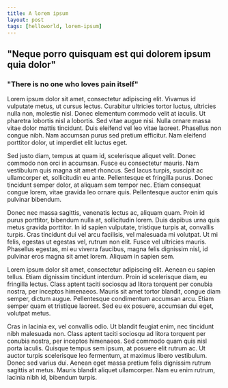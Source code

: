 ```yaml
---
title: A lorem ipsum
layout: post
tags: [helloworld, lorem-ipsum]
---
```


## "Neque porro quisquam est qui dolorem ipsum quia dolor"

### "There is no one who loves pain itself"

Lorem ipsum dolor sit amet, consectetur adipiscing elit. Vivamus id vulputate metus, ut cursus lectus. Curabitur ultricies tortor luctus, ultricies nulla non, molestie nisl. Donec elementum commodo velit at iaculis. Ut pharetra lobortis nisl a lobortis. Sed vitae augue nisi. Nulla ornare massa vitae dolor mattis tincidunt. Duis eleifend vel leo vitae laoreet. Phasellus non congue nibh. Nam accumsan purus sed pretium efficitur. Nam eleifend porttitor dolor, ut imperdiet elit luctus eget.

Sed justo diam, tempus at quam id, scelerisque aliquet velit. Donec commodo non orci in accumsan. Fusce eu consectetur mauris. Nam vestibulum quis magna sit amet rhoncus. Sed lacus turpis, suscipit ac ullamcorper et, sollicitudin eu ante. Pellentesque et fringilla purus. Donec tincidunt semper dolor, at aliquam sem tempor nec. Etiam consequat congue lorem, vitae gravida leo ornare quis. Pellentesque auctor enim quis pulvinar bibendum.

Donec nec massa sagittis, venenatis lectus ac, aliquam quam. Proin id purus porttitor, bibendum nulla at, sollicitudin lorem. Duis dapibus urna quis metus gravida porttitor. In id sapien vulputate, tristique turpis at, convallis turpis. Cras tincidunt dui vel arcu facilisis, vel malesuada mi volutpat. Ut mi felis, egestas ut egestas vel, rutrum non elit. Fusce vel ultricies mauris. Phasellus egestas, mi eu viverra faucibus, magna felis dignissim nisl, id pulvinar eros magna sit amet lorem. Aliquam in sapien sem.

Lorem ipsum dolor sit amet, consectetur adipiscing elit. Aenean eu sapien tellus. Etiam dignissim tincidunt interdum. Proin id scelerisque diam, eu fringilla lectus. Class aptent taciti sociosqu ad litora torquent per conubia nostra, per inceptos himenaeos. Mauris sit amet tortor blandit, congue diam semper, dictum augue. Pellentesque condimentum accumsan arcu. Etiam semper quam et tristique laoreet. Sed eu ex posuere, accumsan dui eget, volutpat metus.

Cras in lacinia ex, vel convallis odio. Ut blandit feugiat enim, nec tincidunt nibh malesuada non. Class aptent taciti sociosqu ad litora torquent per conubia nostra, per inceptos himenaeos. Sed commodo quam quis nisl porta iaculis. Quisque tempus sem ipsum, at posuere elit rutrum ac. Ut auctor turpis scelerisque leo fermentum, at maximus libero vestibulum. Donec sed varius dui. Aenean eget massa pretium felis dignissim rutrum sagittis at metus. Mauris blandit aliquet ullamcorper. Nam eu enim rutrum, lacinia nibh id, bibendum turpis.
